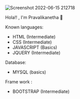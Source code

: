 ![Screenshot 2022-06-15 212718](https://user-images.githubusercontent.com/87607814/173872593-bcb8e2ee-1a62-4d6d-9f80-be745475a1d9.png)

Hola!! , I'm Pravalikanetha 👋

Known languages:
- HTML (Intermediate)
- CSS (Intermediate)
- JAVASCRIPT (Basics)
- JQUERY (Intermediate)

Database:
- MYSQL (basics)

Frame work :
- BOOTSTRAP (Intermediate)
